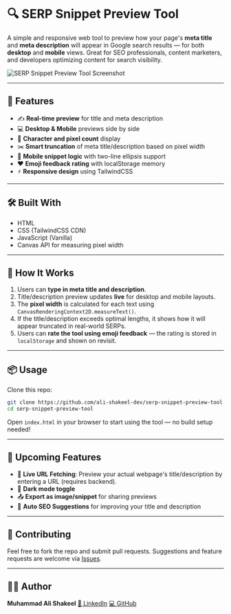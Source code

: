 # 🔍 SERP Snippet Preview Tool

A simple and responsive web tool to preview how your page's **meta title** and **meta description** will appear in Google search results — for both **desktop** and **mobile** views. Great for SEO professionals, content marketers, and developers optimizing content for search visibility.

![SERP Snippet Preview Tool Screenshot](https://github.com/ali-shakeel-dev/serp-snippet-preview-tool/assets/your-screenshot.png)

---

## 🚀 Features

- ✍️ **Real-time preview** for title and meta description
- 💻 **Desktop & Mobile** previews side by side
- 📏 **Character and pixel count** display
- ✂️ **Smart truncation** of meta title/description based on pixel width
- 📱 **Mobile snippet logic** with two-line ellipsis support
- ❤️ **Emoji feedback rating** with localStorage memory
- ⚡ **Responsive design** using TailwindCSS

---

## 🛠️ Built With

- HTML
- CSS (TailwindCSS CDN)
- JavaScript (Vanilla)
- Canvas API for measuring pixel width

---

## 🧠 How It Works

1. Users can **type in meta title and description**.
2. Title/description preview updates **live** for desktop and mobile layouts.
3. The **pixel width** is calculated for each text using `CanvasRenderingContext2D.measureText()`.
4. If the title/description exceeds optimal lengths, it shows how it will appear truncated in real-world SERPs.
5. Users can **rate the tool using emoji feedback** — the rating is stored in `localStorage` and shown on revisit.

---

## 📦 Usage

Clone this repo:

```bash
git clone https://github.com/ali-shakeel-dev/serp-snippet-preview-tool.git
cd serp-snippet-preview-tool
```

Open `index.html` in your browser to start using the tool — no build setup needed!

---

## 🧩 Upcoming Features

* 🔄 **Live URL Fetching**: Preview your actual webpage's title/description by entering a URL (requires backend).
* 🎨 **Dark mode toggle**
* 📤 **Export as image/snippet** for sharing previews
* 📝 **Auto SEO Suggestions** for improving your title and description

---

## 🤝 Contributing

Feel free to fork the repo and submit pull requests. Suggestions and feature requests are welcome via [Issues](https://github.com/ali-shakeel-dev/serp-snippet-preview-tool/issues).

---

## 👨‍💻 Author

**Muhammad Ali Shakeel**
[🔗 LinkedIn](https://www.linkedin.com/in/muhammad-ali-shakeel/)
[💻 GitHub](https://github.com/ali-shakeel-dev)